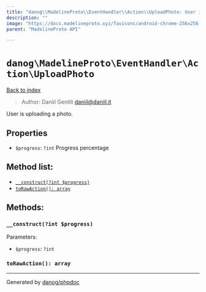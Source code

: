 ```yaml
---
title: "danog\\MadelineProto\\EventHandler\\Action\\UploadPhoto: User is uploading a photo."
description: ""
image: "https://docs.madelineproto.xyz/favicons/android-chrome-256x256.png"
parent: "MadelineProto API"

---
```

# `danog\MadelineProto\EventHandler\Action\UploadPhoto`
[Back to index](../../../../index.html)

> Author: Daniil Gentili <daniil@daniil.it>  
  

User is uploading a photo.  



## Properties
* `$progress`: `?int` Progress percentage

## Method list:
* [`__construct(?int $progress)`](#__construct)
* [`toRawAction(): array`](#torawaction)

## Methods:
### `__construct(?int $progress)`




Parameters:

* `$progress`: `?int`   



### `toRawAction(): array`





---
Generated by [danog/phpdoc](https://phpdoc.daniil.it)
